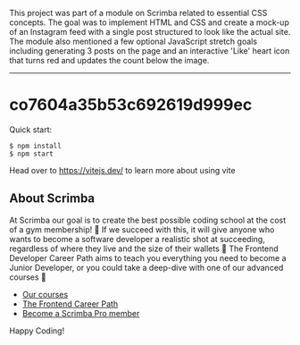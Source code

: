 This project was part of a module on Scrimba related to essential CSS concepts. The goal was to implement HTML and CSS and create a mock-up of an Instagram feed with a single post structured to look like the actual site. The module also mentioned a few optional JavaScript stretch goals including generating 3 posts on the page and an interactive 'Like' heart icon that turns red and updates the count below the image. 

-----------------------------
# co7604a35b53c692619d999ec

Quick start:

```
$ npm install
$ npm start
````

Head over to https://vitejs.dev/ to learn more about using vite
## About Scrimba

At Scrimba our goal is to create the best possible coding school at the cost of a gym membership! 💜
If we succeed with this, it will give anyone who wants to become a software developer a realistic shot at succeeding, regardless of where they live and the size of their wallets 🎉
The Frontend Developer Career Path aims to teach you everything you need to become a Junior Developer, or you could take a deep-dive with one of our advanced courses 🚀

- [Our courses](https://scrimba.com/allcourses)
- [The Frontend Career Path](https://scrimba.com/learn/frontend)
- [Become a Scrimba Pro member](https://scrimba.com/pricing)

Happy Coding!
